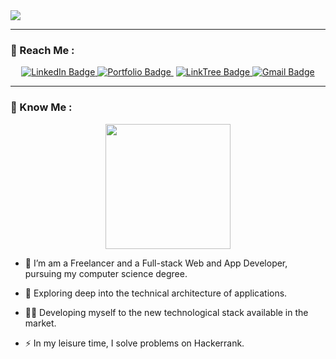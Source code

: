 

<!--
**Revanth2002/Revanth2002** is a ✨ _special_ ✨ repository because its `README.md` (this file) appears on your GitHub profile.
### Hi there 👋
Here are some ideas to get you started:

- 🔭 I’m currently working on ...
- 🌱 I’m currently learning ...
- 👯 I’m looking to collaborate on ...
- 🤔 I’m looking for help with ...
- 💬 Ask me about ...
- 📫 How to reach me: ...
- 😄 Pronouns: ...
- ⚡ Fun fact: ...
-->

<div id="bg-img">
    <img src="https://user-images.githubusercontent.com/68279005/180191891-1871a5d3-718a-40fd-8ff2-b123903f511d.png" />
 </div>

  ---
### :iphone: Reach Me :

<div id="badges" align='center'>
  <a href="https://www.linkedin.com/in/revanth-nd-09/">
    <img src="https://img.shields.io/badge/LinkedIn-blue?style=for-the-badge&logo=linkedin&logoColor=white" alt="LinkedIn Badge"/>
  </a>
  <a href="https://ndrevanth-09.web.app/#/">
    <img src="https://img.shields.io/badge/Portfolio-purple?logo=pandora&logoColor=white&style=for-the-badge" alt="Portfolio Badge"/>
  </a>
  <a>
  <img src="https://komarev.com/ghpvc/?username=Revanth2002&style=for-the-badge&color=blueviolet&label=PROFILE+VIEWS" alt=""/>
</a>
  
  <a href="https://linktr.ee/ndrevanth_09">
    <img src="https://img.shields.io/badge/Linktree-success?logo=linktree&logoColor=white&style=for-the-badge" alt="LinkTree Badge"/>
  </a>
  
  <a href="https://linktr.ee/ndrevanth_09">
    <img src="https://img.shields.io/badge/Mail-red?logo=gmail&logoColor=white&style=for-the-badge" alt="Gmail Badge"/>
  </a>
</div>

  ---
### :person_in_tuxedo: Know Me :
  
<div id="header" align="center">
  <img src="https://media.giphy.com/media/f3iwJFOVOwuy7K6FFw/giphy.gif" width="200" />
</div>

- :telescope: I’m am a Freelancer and a Full-stack Web and App Developer, pursuing my computer science degree.

- :seedling: Exploring deep into the technical architecture of applications.

-	:man_technologist: Developing myself to the new technological stack available in the market.

- :zap: In my leisure time, I solve problems on Hackerrank.
